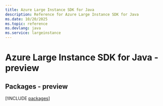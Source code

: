 ```yaml
---
title: Azure Large Instance SDK for Java
description: Reference for Azure Large Instance SDK for Java
ms.date: 10/20/2025
ms.topic: reference
ms.devlang: java
ms.service: largeinstance
---
```

# Azure Large Instance SDK for Java - preview
## Packages - preview
[!INCLUDE [packages](large-instance-index.md)]